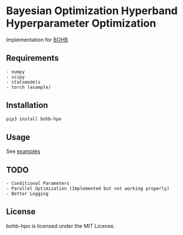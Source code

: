 Bayesian Optimization Hyperband Hyperparameter Optimization
===========================================================

Implementation for [BOHB](http://proceedings.mlr.press/v80/falkner18a.html)

## Requirements
    - numpy
    - scipy
    - statsmodels
    - torch (example)

## Installation
```bash
pip3 install bohb-hpo
```

## Usage

See [examples](https://github.com/goktug97/bohb-hpo/tree/master/examples)

## TODO
    - Conditional Parameters
    - Parallel Optimization (Implemented but not working properly)
    - Better Logging

## License
bohb-hpo is licensed under the MIT License.
